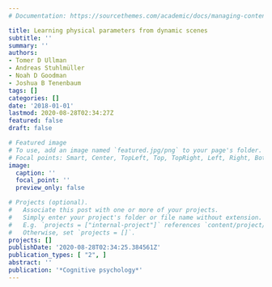 ```yaml
---
# Documentation: https://sourcethemes.com/academic/docs/managing-content/

title: Learning physical parameters from dynamic scenes
subtitle: ''
summary: ''
authors:
- Tomer D Ullman
- Andreas Stuhlmüller
- Noah D Goodman
- Joshua B Tenenbaum
tags: []
categories: []
date: '2018-01-01'
lastmod: 2020-08-28T02:34:27Z
featured: false
draft: false

# Featured image
# To use, add an image named `featured.jpg/png` to your page's folder.
# Focal points: Smart, Center, TopLeft, Top, TopRight, Left, Right, BottomLeft, Bottom, BottomRight.
image:
  caption: ''
  focal_point: ''
  preview_only: false

# Projects (optional).
#   Associate this post with one or more of your projects.
#   Simply enter your project's folder or file name without extension.
#   E.g. `projects = ["internal-project"]` references `content/project/deep-learning/index.md`.
#   Otherwise, set `projects = []`.
projects: []
publishDate: '2020-08-28T02:34:25.384561Z'
publication_types: [ "2", ]
abstract: ''
publication: '*Cognitive psychology*'
---
```

